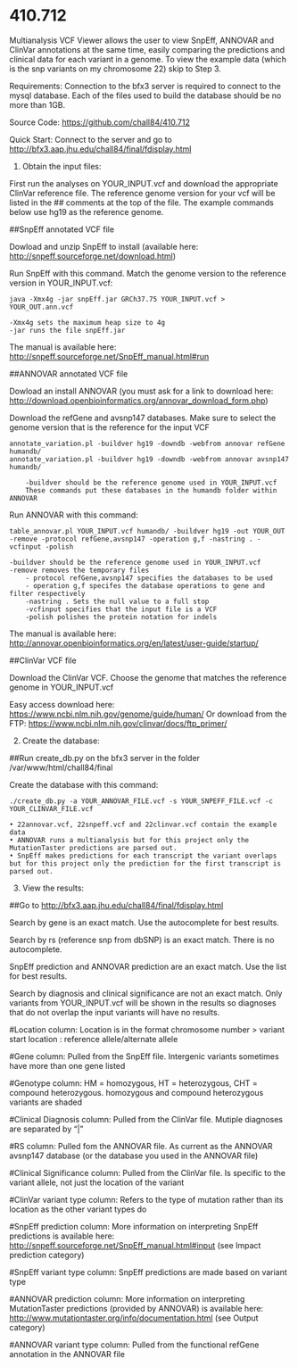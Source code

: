 # 410.712
Multianalysis VCF Viewer allows the user to view SnpEff, ANNOVAR and ClinVar annotations at the same time, easily comparing the predictions and clinical data for each variant in a genome. To view the example data (which is the snp variants on my chromosome 22) skip to Step 3.

Requirements: Connection to the bfx3 server is required to connect to the mysql database. Each of the files used to build the database should be no more than 1GB. 

Source Code: https://github.com/chall84/410.712

Quick Start: Connect to the server and go to http://bfx3.aap.jhu.edu/chall84/final/fdisplay.html

1. Obtain the input files:

First run the analyses on YOUR_INPUT.vcf and download the appropriate ClinVar reference file. The reference genome version for your vcf will be listed in the ## comments at the top of the file. The example commands below use hg19 as the reference genome.

##SnpEff annotated VCF file

Dowload and unzip SnpEff to install (available here: http://snpeff.sourceforge.net/download.html)

Run SnpEff with this command. Match the genome version to the reference version in YOUR_INPUT.vcf:

    java -Xmx4g -jar snpEff.jar GRCh37.75 YOUR_INPUT.vcf > YOUR_OUT.ann.vcf

    -Xmx4g sets the maximum heap size to 4g
    -jar runs the file snpEff.jar
    
The manual is available here: http://snpeff.sourceforge.net/SnpEff_manual.html#run
    
##ANNOVAR annotated VCF file

Dowload an install ANNOVAR (you must ask for a link to download here: http://download.openbioinformatics.org/annovar_download_form.php)

Download the refGene and avsnp147 databases. Make sure to select the genome version that is the reference for the input VCF

    annotate_variation.pl -buildver hg19 -downdb -webfrom annovar refGene humandb/
    annotate_variation.pl -buildver hg19 -downdb -webfrom annovar avsnp147 humandb/ 
    
        -buildver should be the reference genome used in YOUR_INPUT.vcf
        These commands put these databases in the humandb folder within ANNOVAR
        
Run ANNOVAR with this command: 

    table_annovar.pl YOUR_INPUT.vcf humandb/ -buildver hg19 -out YOUR_OUT -remove -protocol refGene,avsnp147 -operation g,f -nastring . -vcfinput -polish

    -buildver should be the reference genome used in YOUR_INPUT.vcf
    -remove removes the temporary files
        - protocol refGene,avsnp147 specifies the databases to be used
        - operation g,f specifes the database operations to gene and filter respectively
        -nastring . Sets the null value to a full stop
        -vcfinput specifies that the input file is a VCF
        -polish polishes the protein notation for indels
        
The manual is available here: http://annovar.openbioinformatics.org/en/latest/user-guide/startup/

##ClinVar VCF file

Download the ClinVar VCF. Choose the genome that matches the reference genome in YOUR_INPUT.vcf
        
   Easy access download here: https://www.ncbi.nlm.nih.gov/genome/guide/human/
   Or download from the FTP: https://www.ncbi.nlm.nih.gov/clinvar/docs/ftp_primer/

2. Create the database:

##Run create_db.py on the bfx3 server in the folder /var/www/html/chall84/final

Create the database with this command:

    ./create_db.py -a YOUR_ANNOVAR_FILE.vcf -s YOUR_SNPEFF_FILE.vcf -c YOUR_CLINVAR_FILE.vcf

    • 22annovar.vcf, 22snpeff.vcf and 22clinvar.vcf contain the example data
    • ANNOVAR runs a multianalysis but for this project only the MutationTaster predictions are parsed out.
    • SnpEff makes predictions for each transcript the variant overlaps but for this project only the prediction for the first transcript is parsed out.
      
3.  View the results:

##Go to http://bfx3.aap.jhu.edu/chall84/final/fdisplay.html

 Search by gene is an exact match. Use the autocomplete for best results.
 
 Search by rs (reference snp from dbSNP) is an exact match. There is no autocomplete.
 
 SnpEff prediction and ANNOVAR prediction are an exact match. Use the list for best results.
 
 Search by diagnosis and clinical significance are not an exact match. Only variants from YOUR_INPUT.vcf will be shown in the results so diagnoses that do not overlap the input variants will have no results.

#Location column: Location is in the format chromosome number > variant start location : reference allele/alternate allele

#Gene column: Pulled from the SnpEff file. Intergenic variants sometimes have more than one gene listed

#Genotype column: HM = homozygous, HT = heterozygous, CHT = compound heterozygous. homozygous and compound heterozygous variants are shaded
        
#Clinical Diagnosis column: Pulled from the ClinVar file. Mutiple diagnoses are separated by “|”

#RS column: Pulled fom the ANNOVAR file. As current as the ANNOVAR avsnp147 database (or the database you used in the ANNOVAR file)

#Clinical Significance column: Pulled from the ClinVar file. Is specific to the variant allele, not just the location of the variant

#ClinVar variant type column: Refers to the type of mutation rather than its location as the other variant types do

#SnpEff prediction column: More information on interpreting SnpEff predictions is available here: http://snpeff.sourceforge.net/SnpEff_manual.html#input (see Impact prediction category)

#SnpEff variant type column: SnpEff predictions are made based on variant type

#ANNOVAR prediction column: More information on interpreting MutationTaster predictions (provided by ANNOVAR) is available here: http://www.mutationtaster.org/info/documentation.html (see Output category)

#ANNOVAR variant type column: Pulled from the functional refGene annotation in the ANNOVAR file
